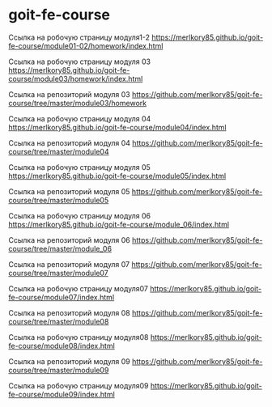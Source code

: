 # goit-fe-course
Ссылка на робочую страницу модуля1-2
https://merlkory85.github.io/goit-fe-course/module01-02/homework/index.html


Ссылка на робочую страницу модуля 03
https://merlkory85.github.io/goit-fe-course/module03/homework/index.html

Ссылка на репозиторий модуля 03
https://github.com/merlkory85/goit-fe-course/tree/master/module03/homework

Ссылка на робочую страницу модуля 04
https://merlkory85.github.io/goit-fe-course/module04/index.html

Ссылка на репозиторий модуля 04
https://github.com/merlkory85/goit-fe-course/tree/master/module04

Ссылка на робочую страницу модуля 05
https://merlkory85.github.io/goit-fe-course/module05/index.html

Ссылка на репозиторий модуля 05
https://github.com/merlkory85/goit-fe-course/tree/master/module05

Ссылка на робочую страницу модуля 06
https://merlkory85.github.io/goit-fe-course/module_06/index.html

Ссылка на репозиторий модуля 06
https://github.com/merlkory85/goit-fe-course/tree/master/module_06

Ссылка на репозиторий модуля 07
https://github.com/merlkory85/goit-fe-course/tree/master/module07

Ссылка на робочую страницу модуля07
https://merlkory85.github.io/goit-fe-course/module07/index.html


Ссылка на репозиторий модуля 08
https://github.com/merlkory85/goit-fe-course/tree/master/module08

Ссылка на робочую страницу модуля08
https://merlkory85.github.io/goit-fe-course/module08/index.html

Ссылка на репозиторий модуля 09
https://github.com/merlkory85/goit-fe-course/tree/master/module09

Ссылка на робочую страницу модуля09
https://merlkory85.github.io/goit-fe-course/module09/index.html
